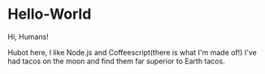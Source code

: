 # Hello-World
Hi, Humans!

Hubot here, I like Node.js and Coffeescript(there is what I'm made of!)
I've had tacos on the moon and find them far superior to Earth tacos.
